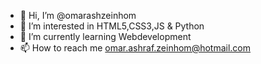 - 👋 Hi, I’m @omarashzeinhom
- 👀 I’m interested in HTML5,CSS3,JS & Python
- 🌱 I’m currently learning  Webdevelopment
- 📫 How to reach me omar.ashraf.zeinhom@hotmail.com

<!---
omarashzeinhom/omarashzeinhom is a ✨ special ✨ repository because its `README.md` (this file) appears on your GitHub profile.
You can click the Preview link to take a look at your changes.
--->
